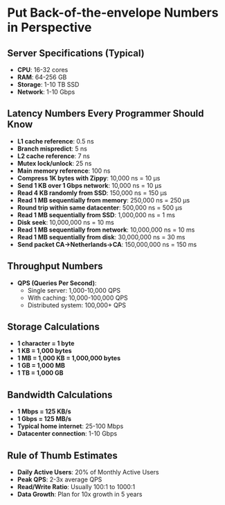 # Put Back-of-the-envelope Numbers in Perspective

## Server Specifications (Typical)
- **CPU**: 16-32 cores
- **RAM**: 64-256 GB
- **Storage**: 1-10 TB SSD
- **Network**: 1-10 Gbps

## Latency Numbers Every Programmer Should Know
- **L1 cache reference**: 0.5 ns
- **Branch mispredict**: 5 ns
- **L2 cache reference**: 7 ns
- **Mutex lock/unlock**: 25 ns
- **Main memory reference**: 100 ns
- **Compress 1K bytes with Zippy**: 10,000 ns = 10 μs
- **Send 1 KB over 1 Gbps network**: 10,000 ns = 10 μs
- **Read 4 KB randomly from SSD**: 150,000 ns = 150 μs
- **Read 1 MB sequentially from memory**: 250,000 ns = 250 μs
- **Round trip within same datacenter**: 500,000 ns = 500 μs
- **Read 1 MB sequentially from SSD**: 1,000,000 ns = 1 ms
- **Disk seek**: 10,000,000 ns = 10 ms
- **Read 1 MB sequentially from network**: 10,000,000 ns = 10 ms
- **Read 1 MB sequentially from disk**: 30,000,000 ns = 30 ms
- **Send packet CA→Netherlands→CA**: 150,000,000 ns = 150 ms

## Throughput Numbers
- **QPS (Queries Per Second)**:
  - Single server: 1,000-10,000 QPS
  - With caching: 10,000-100,000 QPS
  - Distributed system: 100,000+ QPS

## Storage Calculations
- **1 character = 1 byte**
- **1 KB = 1,000 bytes**
- **1 MB = 1,000 KB = 1,000,000 bytes**
- **1 GB = 1,000 MB**
- **1 TB = 1,000 GB**

## Bandwidth Calculations
- **1 Mbps = 125 KB/s**
- **1 Gbps = 125 MB/s**
- **Typical home internet**: 25-100 Mbps
- **Datacenter connection**: 1-10 Gbps

## Rule of Thumb Estimates
- **Daily Active Users**: 20% of Monthly Active Users
- **Peak QPS**: 2-3x average QPS
- **Read/Write Ratio**: Usually 100:1 to 1000:1
- **Data Growth**: Plan for 10x growth in 5 years